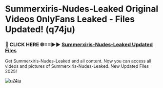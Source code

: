 # Summerxiris-Nudes-Leaked Original Videos 0nlyFans Leaked - Files Updated! (q74ju)

<h3>🔴 CLICK HERE 🌐==►► <a href="https://tinyurl.com/yrmya6cz" rel="nofollow">Summerxiris-Nudes-Leaked Updated Files</a></h3>

Get Summerxiris-Nudes-Leaked and all content. Now you can access all videos and pictures of Summerxiris-Nudes-Leaked. New Updated Files 2025!

[![q74ju](https://i.imgur.com/FMdXYCs.gif)](https://tinyurl.com/yrmya6cz)
